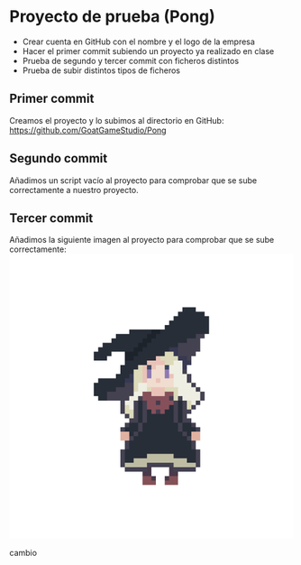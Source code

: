 # Proyecto de prueba (Pong)

- Crear cuenta en GitHub con el nombre y el logo de la empresa
- Hacer el primer commit subiendo un proyecto ya realizado en clase
- Prueba de segundo y tercer commit con ficheros distintos
- Prueba de subir distintos tipos de ficheros

## Primer commit

Creamos el proyecto y lo subimos al directorio en GitHub: https://github.com/GoatGameStudio/Pong

## Segundo commit
Añadimos un script vacío al proyecto para comprobar que se sube correctamente a nuestro proyecto.

## Tercer commit
Añadimos la siguiente imagen al proyecto para comprobar que se sube correctamente:
![](https://github.com/GoatGameStudio/Pong/blob/main/Assets/img/Prueba.png?raw=true)

cambio